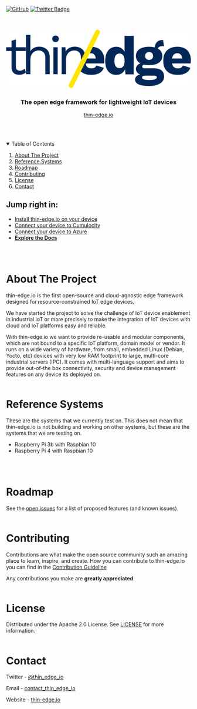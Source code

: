 <!--
*** Thanks for checking out the Best-README-Template. If you have a suggestion
*** that would make this better, please fork the repo and create a pull request
*** or simply open an issue with the tag "enhancement".
*** Thanks again! Now go create something AMAZING! :D
-->



<!-- PROJECT SHIELDS -->
<!--
*** I'm using markdown "reference style" links for readability.
*** Reference links are enclosed in brackets [ ] instead of parentheses ( ).
*** See the bottom of this document for the declaration of the reference variables
*** for contributors-url, forks-url, etc. This is an optional, concise syntax you may use.
*** https://www.markdownguide.org/basic-syntax/#reference-style-links
-->
[![GitHub](https://img.shields.io/github/license/thin-edge/thin-edge.io)](LICENSE.txt)
[![Twitter Badge](https://img.shields.io/twitter/follow/thin_edge_io?style=social)](https://twitter.com/thin_edge_io)



<!-- PROJECT LOGO -->
<br />
<p align="center">
  <a href="https://github.com/othneildrew/Best-README-Template">
    <img src="images/thin-edge-logo.png" alt="Logo">
  </a>

  <h3 align="center">The open edge framework for lightweight IoT devices</h3>
  <p align="center"><a href="thin-edge.io">thin-edge.io</a></p>
  <br />
  <br />
</p>



<!-- TABLE OF CONTENTS -->
<details open="open">
  <summary>Table of Contents</summary>
  <ol>
    <li><a href="#about-the-project">About The Project</a></li>
    <li><a href="#reference-systems">Reference Systems</a></li>
    <li><a href="#roadmap">Roadmap</a></li>
    <li><a href="#contributing">Contributing</a></li>
    <li><a href="#license">License</a></li>
    <li><a href="#contact">Contact</a></li>
  </ol>
</details>

## Jump right in:
* [Install thin-edge.io on your device](docs/src/howto-guides/002_installation.md)
* [Connect your device to Cumulocity](docs/src/tutorials/connect-c8y.md)
* [Connect your device to Azure](docs/src/tutorials/connect-azure.md)
* [**Explore the Docs**](docs/src/SUMMARY.md)
<br/>
<br/>


<!-- ABOUT THE PROJECT -->
# About The Project

thin-edge.io is the first open-source and cloud-agnostic edge framework designed for resource-constrained IoT edge devices.  

We have started the project to solve the challenge of IoT device enablement in industrial IoT or more precisely to make the integration of IoT devices with cloud and IoT platforms easy and reliable.  

With thin-edge.io we want to provide re-usable and modular components, which are not bound to a specific IoT platform, domain model or vendor. It runs on a wide variety of hardware, from small, embedded Linux (Debian, Yocto, etc) devices with very low RAM footprint to large, multi-core industrial servers (IPC). It comes with multi-language support and aims to provide out-of-the box connectivity, security and device management features on any device its deployed on.
<br/>
<br/>


<!-- REFERENCESYSTEMS -->

# Reference Systems
These are the systems that we currently test on. This does not mean that thin-edge.io is not building and working on other systems, but these are the systems that we are testing on.

* Raspberry Pi 3b with Raspbian 10
* Raspberry Pi 4 with Raspbian 10
<br/>
<br/>

<!-- ROADMAP -->
# Roadmap

See the [open issues](https://github.com/othneildrew/Best-README-Template/issues) for a list of proposed features (and known issues).
<br/>
<br/>

<!-- CONTRIBUTING -->
# Contributing
Contributions are what make the open source community such an amazing place to learn, inspire, and create.
How you can contribute to thin-edge.io you can find in the [Contribution Guideline](CONTRIBUTING.md)

Any contributions you make are **greatly appreciated**.
<br/>
<br/>

<!-- LICENSE -->
# License

Distributed under the Apache 2.0 License. See [LICENSE](LICENSE.txt) for more information.
<br/>
<br/>

<!-- CONTACT -->
# Contact

Twitter - [@thin_edge_io](https://twitter.com/thin_edge_io)

Email - [contact_thin_edge_io](mailto:contact_thin_edge_io@softwareag.com)

Website - [thin-edge.io](https://thin-edge.io)